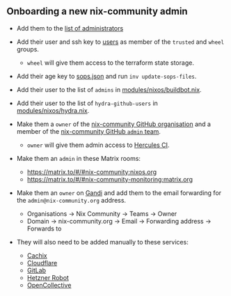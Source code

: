 ## Onboarding a new nix-community admin

- Add them to the [list of administrators](../docs/administrators.md)

- Add their user and ssh key to [users](../users) as member of the `trusted` and `wheel` groups.

  - `wheel` will give them access to the terraform state storage.

- Add their age key to [sops.json](../sops.json) and run `inv update-sops-files`.

- Add their user to the list of `admins` in [modules/nixos/buildbot.nix](../modules/nixos/buildbot.nix).

- Add their user to the list of `hydra-github-users` in [modules/nixos/hydra.nix](../modules/nixos/hydra.nix).

- Make them a `owner` of the [nix-community GitHub organisation](https://github.com/nix-community) and a member of the [nix-community GitHub `admin` team](https://github.com/orgs/nix-community/teams/admin/members).

  - `owner` will give them admin access to [Hercules CI](https://hercules-ci.com/github/nix-community).

- Make them an `admin` in these Matrix rooms:

  - https://matrix.to/#/#nix-community:nixos.org
  - https://matrix.to/#/#nix-community-monitoring:matrix.org

- Make them an `owner` on [Gandi](https://admin.gandi.net/) and add them to the email forwarding for the `admin@nix-community.org` address.

  - Organisations -> Nix Community -> Teams -> Owner
  - Domain -> nix-community.org -> Email -> Forwarding address -> Forwards to

- They will also need to be added manually to these services:

  - [Cachix](https://app.cachix.org/organization/nix-community/settings)
  - [Cloudflare](https://dash.cloudflare.com/e4a2db52c495db230973c839a0699ae1/members)
  - [GitLab](https://gitlab.com/groups/nix-community/-/group_members)
  - [Hetzner Robot](https://robot.hetzner.com/key/index)
  - [OpenCollective](https://opencollective.com/nix-community/admin/team)
